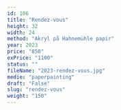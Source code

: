 ```yaml
---
id: 106
title: "Rendez-vous"
height: 32
width: 24
method: "Akryl på Hahnemühle papir"
year: 2023
price: "850"
exPrice: "1100"
status: ""
fileName: "2023-rendez-vous.jpg"
medie: "paperpainting"
draft: "False"
slug: "rendez-vous"
weight: "150"
---
```

